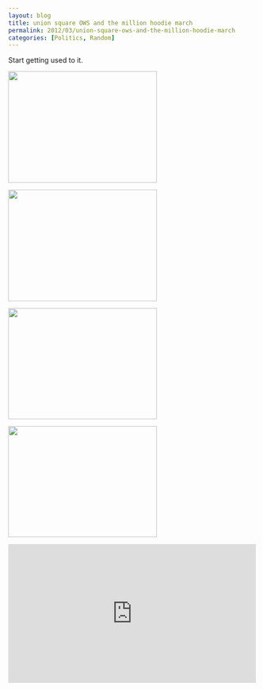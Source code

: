 ```yaml
---
layout: blog
title: union square OWS and the million hoodie march
permalink: 2012/03/union-square-ows-and-the-million-hoodie-march
categories: [Politics, Random]
---
```


Start getting used to it.

<a href="http://blog.kristeraxel.com/wp-content/uploads/2012/03/union-square-nyc-OWS-1.jpeg"><img src="http://blog.kristeraxel.com/wp-content/uploads/2012/03/union-square-nyc-OWS-1-300x225.jpg" alt="" title="union-square-nyc-OWS-1" width="300" height="225" class="aligncenter size-medium wp-image-1740" /></a>

<a href="http://blog.kristeraxel.com/wp-content/uploads/2012/03/union-square-nyc-OWS-2.jpeg"><img src="http://blog.kristeraxel.com/wp-content/uploads/2012/03/union-square-nyc-OWS-2-300x225.jpg" alt="" title="union-square-nyc-OWS-2" width="300" height="225" class="aligncenter size-medium wp-image-1741" /></a>

<a href="http://blog.kristeraxel.com/wp-content/uploads/2012/03/union-square-nyc-OWS-3.jpeg"><img src="http://blog.kristeraxel.com/wp-content/uploads/2012/03/union-square-nyc-OWS-3-300x224.jpg" alt="" title="union-square-nyc-OWS-3" width="300" height="224" class="aligncenter size-medium wp-image-1742" /></a>

<a href="http://blog.kristeraxel.com/wp-content/uploads/2012/03/union-square-nyc-OWS-4.jpeg"><img src="http://blog.kristeraxel.com/wp-content/uploads/2012/03/union-square-nyc-OWS-4-300x224.jpg" alt="" title="union-square-nyc-OWS-4" width="300" height="224" class="aligncenter size-medium wp-image-1743" /></a>

<iframe width="500" height="280" src="http://www.youtube.com/embed/XGhCNMh8SBE?rel=0" frameborder="0" allowfullscreen></iframe>
